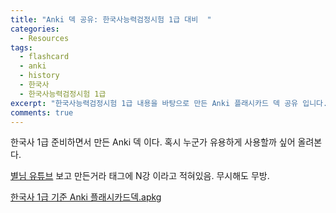```yaml
---
title: "Anki 덱 공유: 한국사능력검정시험 1급 대비  "
categories:
  - Resources
tags:
  - flashcard
  - anki
  - history
  - 한국사
  - 한국사능력검정시험 1급
excerpt: "한국사능력검정시험 1급 내용을 바탕으로 만든 Anki 플래시카드 덱 공유 입니다. This posts shares the author's commitment on making Anki deck that helps the person who wants to learn a Korean history"
comments: true
---
```


한국사 1급 준비하면서 만든 Anki 덱 이다. 혹시 누군가 유용하게 사용할까 싶어 올려본다.

[별님 유튜브](https://www.youtube.com/channel/UC0MVv0wGYB078pISgHFwhzQ) 보고 만든거라 태그에 N강 이라고 적혀있음. 무시해도 무방.

[한국사 1급 기준 Anki 플래시카드덱.apkg](https://etc.taeyanglee.kr/%ED%95%9C%EA%B5%AD%EC%82%AC%EB%8A%A5%EB%A0%A5%EA%B2%80%EC%A0%95%EC%8B%9C%ED%97%98.apkg)